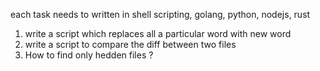 each task needs to written in shell scripting, golang, python, nodejs, rust
1) write a script which replaces all a particular word with new word
2) write a script to compare the diff between two files
3) How to find only hedden files ?
